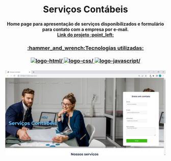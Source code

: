 <h1 align=center> Serviços Contábeis </h1>

<h4 align=center> Home page para apresentação de serviços disponibilizados e formulário para contato com a empresa por e-mail. <a href="https://raquelferreira1.github.io/Servicos-Contabeis/"</a> 
<br>
Link do projeto :point_left: </h4>

<h3 align=center><b> :hammer_and_wrench:Tecnologias utilizadas: <br><br>

<img src="https://camo.githubusercontent.com/c8d13e1c596a6726b1da8475a9299fac133f95ef009083b48be01f975a44987e/68747470733a2f2f696d672e736869656c64732e696f2f62616467652f2d48544d4c2d3035313232413f7374796c653d666c6174266c6f676f3d48544d4c35" alt=logo-html/>
  
<img src="https://camo.githubusercontent.com/d738d76484d50c8345c2d01e39364b707285bc7936140858e7909dfe6424efb2/68747470733a2f2f696d672e736869656c64732e696f2f62616467652f2d4353532d3035313232413f7374796c653d666c6174266c6f676f3d43535333266c6f676f436f6c6f723d313537324236" alt=logo-css/>
  
<img src="https://camo.githubusercontent.com/6e8ce928be6e5866e27140eb0bb25479b52137d75ee0196e7b67c91038a9abc3/68747470733a2f2f696d672e736869656c64732e696f2f62616467652f2d4a6176615363726970742d3035313232413f7374796c653d666c6174266c6f676f3d6a617661736372697074" alt=logo-javascript/>
<br><br>

<img src="https://raw.githubusercontent.com/raquelferreira1/Page-Servi-os-Cont-beis/54b589469474a539e460ce1b4cf7d6fcab619631/assets/Servi%C3%A7os%20Cont%C3%A1beis%20-%20print.png">
